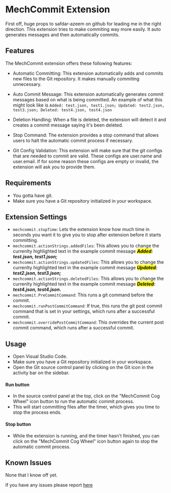 # MechCommit Extension

First off, huge props to safdar-azeem on github for leading me in the right direction.
This extension tries to make commiting way more easily. It auto generates messages and then automatically commits.

## Features

The MechCommit extension offers these following features:

-   Automatic Committing: This extension automatically adds and commits new files to the Git repository. It makes manually commiting unnecessary.

-   Auto Commit Message: This extension automatically generates commit messages based on what is being committed. An example of what this might look like is `Added: test.json, test1.json; Updated: test2.json, test3.json; Deleted: test4.json, test4.json`

-   Deletion Handling: When a file is deleted, the extension will detect it and creates a commit message saying it's been deleted.

-   Stop Command: The extension provides a stop command that allows users to halt the automatic commit process if necessary.

-   Git Config Validation: This extension will make sure that the git configs that are needed to commit are valid. These configs are user.name and user.email. If for some reason these configs are empty or invalid, the extension will ask you to provide them.

## Requirements

-   You gotta have git.
-   Make sure you have a Git repository initialized in your workspace.

## Extension Settings

-   `mechcommit.stopTime`: Lets the extension know how much time in seconds you want it to give you to stop after extension before it starts committing.
-   `mechcommit.actionStrings.addedFiles`: This allows you to change the currenlty highlighted text in the example commit message **_<mark style="background: yellow" >Added</mark>: test.json, test1.json;_**
-   `mechcommit.actionStrings.updatedFiles`: This allows you to change the currenlty highlighted text in the example commit message **_<mark style="background: yellow" >Updated</mark>: test2.json, test3.json;_**
-   `mechcommit.actionStrings.deletedFiles`: This allows you to change the currenlty highlighted text in the example commit message **_<mark style="background: yellow" >Deleted</mark>: test4.json, test4.json._**
-   `mechcommit.PreCommitCommand`: This runs a git command before the commit.
-   `mechcommit.runPostCommitCommand`: If true, this runs the git post commit command that is set in your settings, which runs after a successful commit.
-   `mechcommit.overridePostCommitCommand`: This overrides the current post commit command, which runs after a successful commit.

## Usage

-   Open Visual Studio Code.
-   Make sure you have a Git repository initialized in your workspace.
-   Open the Git source control panel by clicking on the Git icon in the activity bar on the sidebar.

#### Run button

-   In the source control panel at the top, click on the "MechCommit Cog Wheel" icon button to run the automatic commit process.
-   This will start committing files after the timer, which gives you time to stop the process ends.

#### Stop button

-   While the extension is running, and the timer hasn't finished, you can click on the "MechCommit Cog Wheel" icon button again to stop the automatic commit process.

## Known Issues

None that I know off yet.

If you have any issues please report [here](https://github.com/Maximon9/mechcommit/issues)
